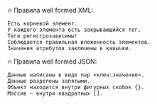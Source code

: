 🔥 Правила well formed XML:

    Есть корневой элемент.
    У каждого элемента есть закрывающийся тег.
    Теги регистрозависимы!
    Соблюдается правильная вложенность элементов.
    Значения атрибутов заключены в кавычки.

🔥 Правила well formed JSON:

    Данные написаны в виде пар «ключ:значение».
    Данные разделены запятыми.
    Объект находится внутри фигурных скобок {}.
    Массив — внутри квадратных [].
    